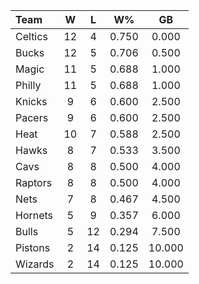 | Team                             |  W  |  L  |  W%   |   GB   |
|:---------------------------------|:---:|:---:|:-----:|:------:|
| [](/r/bostonceltics) Celtics     | 12  |  4  | 0.750 | 0.000  |
| [](/r/mkebucks) Bucks            | 12  |  5  | 0.706 | 0.500  |
| [](/r/orlandomagic) Magic        | 11  |  5  | 0.688 | 1.000  |
| [](/r/sixers) Philly             | 11  |  5  | 0.688 | 1.000  |
| [](/r/nyknicks) Knicks           |  9  |  6  | 0.600 | 2.500  |
| [](/r/pacers) Pacers             |  9  |  6  | 0.600 | 2.500  |
| [](/r/heat) Heat                 | 10  |  7  | 0.588 | 2.500  |
| [](/r/atlantahawks) Hawks        |  8  |  7  | 0.533 | 3.500  |
| [](/r/clevelandcavs) Cavs        |  8  |  8  | 0.500 | 4.000  |
| [](/r/torontoraptors) Raptors    |  8  |  8  | 0.500 | 4.000  |
| [](/r/gonets) Nets               |  7  |  8  | 0.467 | 4.500  |
| [](/r/charlottehornets) Hornets  |  5  |  9  | 0.357 | 6.000  |
| [](/r/chicagobulls) Bulls        |  5  | 12  | 0.294 | 7.500  |
| [](/r/detroitpistons) Pistons    |  2  | 14  | 0.125 | 10.000 |
| [](/r/washingtonwizards) Wizards |  2  | 14  | 0.125 | 10.000 |